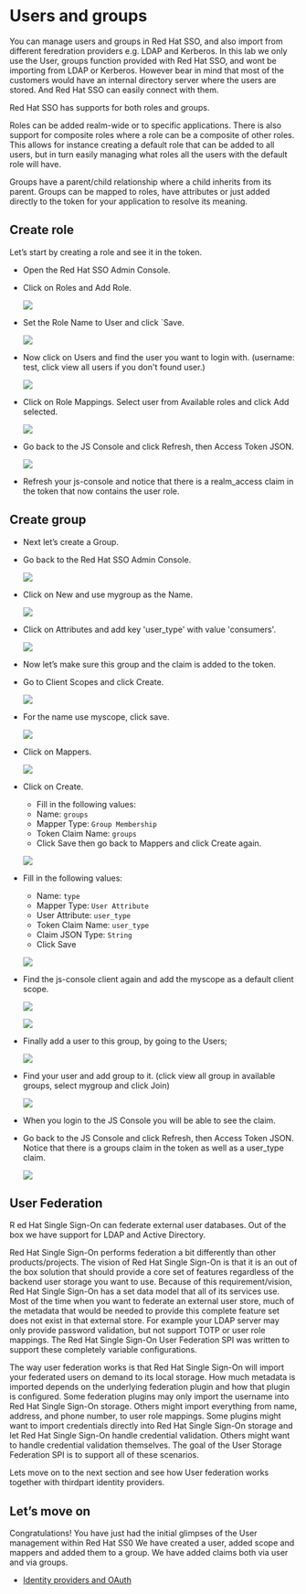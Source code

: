 # Users and groups

You can manage users and groups in Red Hat SSO, and also import from different feredration providers e.g. LDAP and Kerberos. In this lab we only use the User, groups function provided with Red Hat SSO, and wont be importing from LDAP or Kerberos. However bear in mind that most of the customers would have an internal directory server where the users are stored. And Red Hat SSO can easily connect with them.

Red Hat SSO has supports for both roles and groups.

Roles can be added realm-wide or to specific applications. There is also support for composite roles where a role can be a composite of other roles. This allows for instance creating a default role that can be added to all users, but in turn easily managing what roles all the users with the default role will have.

Groups have a parent/child relationship where a child inherits from its parent. Groups can be mapped to roles, have attributes or just added directly to the token for your application to resolve its meaning.

## Create role

Let’s start by creating a role and see it in the token.

- Open the Red Hat SSO Admin Console.
- Click on Roles and Add Role.
  
  ![](images/sso-84.png)

- Set the Role Name to User and click `Save.

  ![](images/sso-85.png)

- Now click on Users and find the user you want to login with. (username: test, click view all users if you don't found user.)

  ![](images/sso-86.png)

- Click on Role Mappings. Select user from Available roles and click Add selected.
  
  ![](images/sso-87.png)

- Go back to the JS Console and click Refresh, then Access Token JSON.

  ![](images/sso-88.png)

- Refresh your js-console and notice that there is a realm_access claim in the token that now contains the user role.

## Create group

- Next let’s create a Group.
- Go back to the Red Hat SSO Admin Console.
  
  ![](images/sso-89.png)

- Click on New and use mygroup as the Name.
  
  ![](images/sso-90.png)

- Click on Attributes and add key 'user_type' with value 'consumers'.
  
  ![](images/sso-91.png)

- Now let’s make sure this group and the claim is added to the token.
- Go to Client Scopes and click Create.
  
  ![](images/sso-92.png)

- For the name use myscope, click save.

  ![](images/sso-93.png)

- Click on Mappers.

  ![](images/sso-94.png)

- Click on Create.

  - Fill in the following values:
  - Name: `groups`
  - Mapper Type: `Group Membership`
  - Token Claim Name: `groups`
  - Click Save then go back to Mappers and click Create again.
  
  ![](images/sso-95.png)

- Fill in the following values:
  - Name: `type`
  - Mapper Type: `User Attribute`
  - User Attribute: `user_type`
  - Token Claim Name: `user_type`
  - Claim JSON Type: `String`
  - Click Save

  ![](images/sso-96.png)

- Find the js-console client again and add the myscope as a default client scope.
  
  ![](images/sso-97.png)

  ![](images/sso-98.png)

- Finally add a user to this group, by going to the Users;
  
  ![](images/sso-99.png)

- Find your user and add group to it. (click view all group in available groups, select mygroup and click Join)
  
  ![](images/sso-100.png)

- When you login to the JS Console you will be able to see the claim.
- Go back to the JS Console and click Refresh, then Access Token JSON. Notice that there is a groups claim in the token as well as a user_type claim.
    
  ![](images/sso-101.png)

## User Federation
R
ed Hat Single Sign-On can federate external user databases. Out of the box we have support for LDAP and Active Directory.

Red Hat Single Sign-On performs federation a bit differently than other products/projects. The vision of Red Hat Single Sign-On is that it is an out of the box solution that should provide a core set of features regardless of the backend user storage you want to use. Because of this requirement/vision, Red Hat Single Sign-On has a set data model that all of its services use. Most of the time when you want to federate an external user store, much of the metadata that would be needed to provide this complete feature set does not exist in that external store. For example your LDAP server may only provide password validation, but not support TOTP or user role mappings. The Red Hat Single Sign-On User Federation SPI was written to support these completely variable configurations.

The way user federation works is that Red Hat Single Sign-On will import your federated users on demand to its local storage. How much metadata is imported depends on the underlying federation plugin and how that plugin is configured. Some federation plugins may only import the username into Red Hat Single Sign-On storage. Others might import everything from name, address, and phone number, to user role mappings. Some plugins might want to import credentials directly into Red Hat Single Sign-On storage and let Red Hat Single Sign-On handle credential validation. Others might want to handle credential validation themselves. The goal of the User Storage Federation SPI is to support all of these scenarios.

Lets move on to the next section and see how User federation works together with thirdpart identity providers.

## Let’s move on

Congratulations! You have just had the initial glimpses of the User management within Red Hat SS0 We have created a user, added scope and mappers and added them to a group. We have added claims both via user and via groups.

- [Identity providers and OAuth](8-oauth.md)